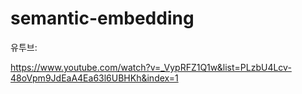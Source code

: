 # semantic-embedding

유투브: <div target='_blank'>https://www.youtube.com/watch?v=_VypRFZ1Q1w&list=PLzbU4Lcv-48oVpm9JdEaA4Ea63l6UBHKh&index=1</div>
